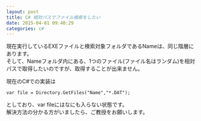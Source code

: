 ```yaml
---
layout: post
title: C# 相対パスでファイル検索をしたい
date: 2015-04-01 09:40:29
categories: c#
---
```

<p>現在実行しているEXEファイルと検索対象フォルダであるNameは、同じ階層にあります。<br>
そして、Nameフォルダ内にある、1つのファイル(ファイル名はランダム)を相対パスで取得したいのですが、取得することが出来ません。</p>

<p>現在のC#での実装は</p>

```
var file = Directory.GetFiles("Name","*.DAT");
```

<p>としており、var fileにはなにも入らない状態です。<br>
解決方法の分かる方がいましたら、ご教授をお願いします。</p>

